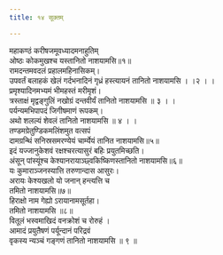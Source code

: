 ```yaml
---
title: १४ सूक्तम्

---
```

महाकण्ठं करीषजमूवध्यादमनाहुतिम्  
ओष्ठः कोकमुखश्च यस्तानितो नाशयामसि॥१॥  
रामदन्तमवदलं प्रहालमहिनासिकम्।  
उपवर्तं बलाहकं खेलं गर्दभनादिनं गृध्रं हस्त्यायनं तानितो नाशयामसि । ।२ । ।  
प्रमृश्यादिनमभ्यमं भीमहस्तं मरीमृशं।  
त्रस्ताक्षं मृद्वङ्गुलिं नखोग्रं दन्तवीर्यं तानितो नाशयामसि ॥ ३ । ।  
पर्यन्यमभिपापदं जिगीषमाणं रूपकम्।  
अथो शलल्यं शेवलं तानितो नाशयामसि ॥ ४ । ।  
तण्डमग्रेतुण्डिकमलिंशमुत वत्सपं  
दामग्रन्थिं सनिस्रसमरण्येयं चार्म्येयं तानित नाशयामसि॥५॥  
इदं यज्जानुकेशवं रक्षश्चरत्यासुरं बहिः प्रयुतमिच्छति।  
अंसून् पांस्यूंश्च केश्यानरायाञ्छ्वकिष्किणस्तानितो नाशयामसि॥६॥  
यः कुमाराञ्जनस्यात्ति तरुणान्दास आसुरः।  
अरायः केश्यखलो यो जनान् हन्त्यत्ति च  
तमितो नाशयामसि॥७॥  
हिराक्षो नाम गेह्यो ऽरायानामसूर्तहा।  
तमितो नाशयामसि ॥८॥  
वितूलं भस्वमाखिदं वनक्रोशं च रोरुहं ।  
आमादं प्रयुतैषणं पर्यून्दानं परिद्रवं  
वृकस्य न्यञ्चं गङ्गणं तानितो नाशयामसि ॥ ९ ॥  